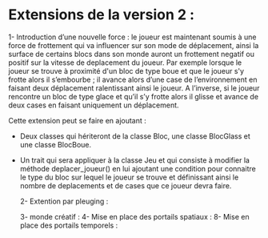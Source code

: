 # Extensions de la version 2 :
  1-  Introduction d’une nouvelle force : le joueur est maintenant soumis à une force de frottement qui va influencer sur son mode de déplacement, ainsi la surface de certains blocs dans son monde auront un frottement negatif ou positif sur la vitesse de deplacement du joueur. Par exemple lorsque le joueur se trouve à proximité d'un bloc de type boue et que le joueur s'y frotte alors il s’embourbe ; il avance alors d’une case de l’environnement en faisant deux déplacement ralentissant ainsi le joueur.
A l’inverse, si le joueur rencontre un bloc de type glace et qu’il s’y frotte alors il glisse et avance de deux cases en faisant uniquement un déplacement.

Cette extension peut se faire en ajoutant :
* Deux classes qui hériteront de la classe Bloc, une classe BlocGlass et une classe BlocBoue.
* Un trait qui sera appliquer à la classe Jeu et qui consiste à modifier la méthode deplacer_joueur() en lui ajoutant une condition pour connaitre le type du bloc sur lequel le joueur se trouve et définissant ainsi le nombre de deplacements et de cases que ce joueur devra faire.

  2-  Extention par pleuging : 
  
  3-  monde créatif :
  4-  Mise en place des portails spatiaux :
  8-  Mise en place des portails temporels :
